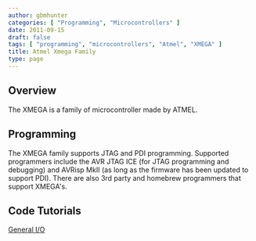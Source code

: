```yaml
---
author: gbmhunter
categories: [ "Programming", "Microcontrollers" ]
date: 2011-09-15
draft: false
tags: [ "programming", "microcontrollers", "Atmel", "XMEGA" ]
title: Atmel Xmega Family
type: page
---
```


## Overview

The XMEGA is a family of microcontroller made by ATMEL.

## Programming

The XMEGA family supports JTAG and PDI programming. Supported programmers include the AVR JTAG ICE (for JTAG programming and debugging) and AVRisp MkII (as long as the firmware has been updated to support PDI). There are also 3rd party and homebrew programmers that support XMEGA's.

## Code Tutorials

[General I/O](/programming/microcontrollers/atmel/atmel-xmega-family/atmel-xmega-general-io/)
